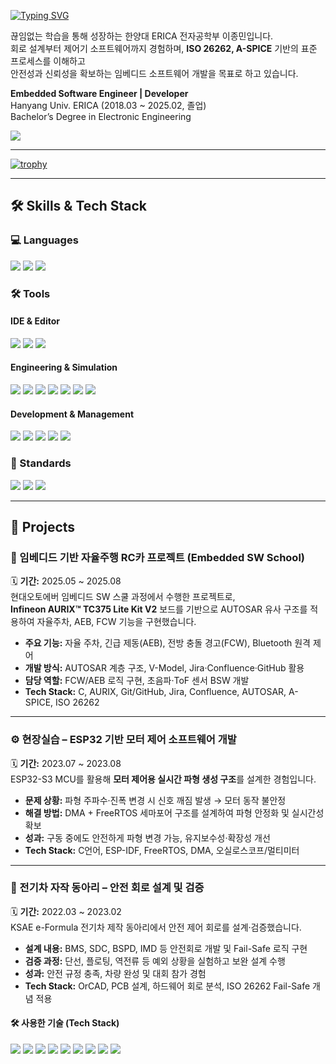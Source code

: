 [![Typing SVG](https://readme-typing-svg.herokuapp.com?font=Fira+Code&pause=1000&color=1E90FF&width=435&lines=Welcome+to+JONGMIN's+GitHub;Embedded+Software+Engineer;ISO+26262+%7C+A-SPICE+%7C+AUTOSAR)](https://git.io/typing-svg)

끊임없는 학습을 통해 성장하는 한양대 ERICA 전자공학부 이종민입니다.  
회로 설계부터 제어기 소프트웨어까지 경험하며, **ISO 26262, A-SPICE** 기반의 표준 프로세스를 이해하고  
안전성과 신뢰성을 확보하는 임베디드 소프트웨어 개발을 목표로 하고 있습니다.  

**Embedded Software Engineer | Developer**  
Hanyang Univ. ERICA (2018.03 ~ 2025.02, 졸업)  
Bachelor’s Degree in Electronic Engineering  

<a href="mailto:dwdas99@gmail.com"><img src="https://img.shields.io/badge/Gmail-EA4335?style=for-the-badge&logo=Gmail&logoColor=white"></a>

---

[![trophy](https://github-profile-trophy.vercel.app/?username=jongmin1204&theme=dracula&margin-w=15&margin-h=15)](https://github.com/ryo-ma/github-profile-trophy)


---

## 🛠️ Skills & Tech Stack

### 💻 Languages
<img src="https://img.shields.io/badge/c-A8B9CC.svg?style=for-the-badge&logo=c&logoColor=white"> <img src="https://img.shields.io/badge/c++-00599C.svg?style=for-the-badge&logo=cplusplus&logoColor=white"> <img src="https://img.shields.io/badge/python-3776AB.svg?style=for-the-badge&logo=python&logoColor=white">

### 🛠️ Tools
#### IDE & Editor
<img src="https://img.shields.io/badge/visual studio code-%23007ACC.svg?style=for-the-badge&logo=visualstudiocode&logoColor=white"> <img src="https://img.shields.io/badge/microchip studio-%23EE1F25.svg?style=for-the-badge&logoColor=white"> <img src="https://img.shields.io/badge/aurix studio-F37321.svg?style=for-the-badge&logoColor=white">

#### Engineering & Simulation
<img src="https://img.shields.io/badge/ltspice-%23A60000.svg?style=for-the-badge&logoColor=white"> <img src="https://img.shields.io/badge/modelsim-00427E.svg?style=for-the-badge&logoColor=white"> <img src="https://img.shields.io/badge/logisim-00A300.svg?style=for-the-badge&logoColor=white"> <img src="https://img.shields.io/badge/quartus-0071C5.svg?style=for-the-badge&logoColor=white"> <img src="https://img.shields.io/badge/matlab-%230076A8.svg?style=for-the-badge&logo=matlab&logoColor=white"> <img src="https://img.shields.io/badge/simulink-%230076A8.svg?style=for-the-badge&logo=matlab&logoColor=white"> <img src="https://img.shields.io/badge/CANoe-004E8A.svg?style=for-the-badge&logoColor=white">

#### Development & Management
<img src="https://img.shields.io/badge/git-%23F05032.svg?style=for-the-badge&logo=git&logoColor=white"> <img src="https://img.shields.io/badge/github-%23181717.svg?style=for-the-badge&logo=github&logoColor=white"> <img src="https://img.shields.io/badge/jira-%230052CC.svg?style=for-the-badge&logo=jira&logoColor=white"> <img src="https://img.shields.io/badge/confluence-%23172B4D.svg?style=for-the-badge&logo=confluence&logoColor=white"> <img src="https://img.shields.io/badge/googletest-%234285F4.svg?style=for-the-badge&logo=google&logoColor=white">

### 📜 Standards
<img src="https://img.shields.io/badge/autosar-E44D26.svg?style=for-the-badge&logoColor=white"> <img src="https://img.shields.io/badge/a--spice-C82333.svg?style=for-the-badge&logoColor=white"> <img src="https://img.shields.io/badge/iso--26262-D9534F.svg?style=for-the-badge&logoColor=white">

---
## 📂 Projects

### 🚗 임베디드 기반 자율주행 RC카 프로젝트 (Embedded SW School)
🗓️ **기간:** 2025.05 ~ 2025.08  
현대오토에버 임베디드 SW 스쿨 과정에서 수행한 프로젝트로,  
**Infineon AURIX™ TC375 Lite Kit V2** 보드를 기반으로 AUTOSAR 유사 구조를 적용하여 자율주차, AEB, FCW 기능을 구현했습니다.  

- **주요 기능:** 자율 주차, 긴급 제동(AEB), 전방 충돌 경고(FCW), Bluetooth 원격 제어  
- **개발 방식:** AUTOSAR 계층 구조, V-Model, Jira·Confluence·GitHub 활용  
- **담당 역할:** FCW/AEB 로직 구현, 초음파·ToF 센서 BSW 개발  
- **Tech Stack:** C, AURIX, Git/GitHub, Jira, Confluence, AUTOSAR, A-SPICE, ISO 26262  

---

### ⚙️ 현장실습 – ESP32 기반 모터 제어 소프트웨어 개발
🗓️ **기간:** 2023.07 ~ 2023.08  
ESP32-S3 MCU를 활용해 **모터 제어용 실시간 파형 생성 구조**를 설계한 경험입니다.  

- **문제 상황:** 파형 주파수·진폭 변경 시 신호 깨짐 발생 → 모터 동작 불안정  
- **해결 방법:** DMA + FreeRTOS 세마포어 구조를 설계하여 파형 안정화 및 실시간성 확보  
- **성과:** 구동 중에도 안전하게 파형 변경 가능, 유지보수성·확장성 개선  
- **Tech Stack:** C언어, ESP-IDF, FreeRTOS, DMA, 오실로스코프/멀티미터  

---

### 🔋 전기차 자작 동아리 – 안전 회로 설계 및 검증
🗓️ **기간:** 2022.03 ~ 2023.02  
KSAE e-Formula 전기차 제작 동아리에서 안전 제어 회로를 설계·검증했습니다.  

- **설계 내용:** BMS, SDC, BSPD, IMD 등 안전회로 개발 및 Fail-Safe 로직 구현  
- **검증 과정:** 단선, 플로팅, 역전류 등 예외 상황을 실험하고 보완 설계 수행  
- **성과:** 안전 규정 충족, 차량 완성 및 대회 참가 경험  
- **Tech Stack:** OrCAD, PCB 설계, 하드웨어 회로 분석, ISO 26262 Fail-Safe 개념 적용  


#### 🛠️ 사용한 기술 (Tech Stack)
<img src="https://img.shields.io/badge/c-A8B9CC.svg?style=for-the-badge&logo=c&logoColor=white"> <img src="https://img.shields.io/badge/aurix-F37321.svg?style=for-the-badge&logoColor=white"> <img src="https://img.shields.io/badge/git-%23F05032.svg?style=for-the-badge&logo=git&logoColor=white"> <img src="https://img.shields.io/badge/github-%23181717.svg?style=for-the-badge&logo=github&logoColor=white"> <img src="https://img.shields.io/badge/jira-%230052CC.svg?style=for-the-badge&logo=jira&logoColor=white"> <img src="https://img.shields.io/badge/confluence-%23172B4D.svg?style=for-the-badge&logo=confluence&logoColor=white"> <img src="https://img.shields.io/badge/autosar-E44D26.svg?style=for-the-badge&logoColor=white"> <img src="https://img.shields.io/badge/a--spice-C82333.svg?style=for-the-badge&logoColor=white"> <img src="https://img.shields.io/badge/iso--26262-D9534F.svg?style=for-the-badge&logoColor=white">
